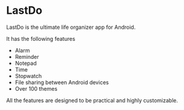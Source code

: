 # LastDo
LastDo is the ultimate life organizer app for Android.

It has the following features

* Alarm
* Reminder
* Notepad
* Time
* Stopwatch
* File sharing between Android devices
* Over 100 themes

All the features are designed to be practical and highly customizable.
